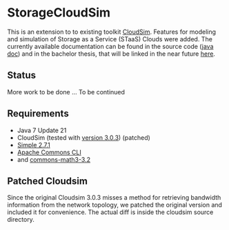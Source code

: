 StorageCloudSim
===============

This is an extension to to existing toolkit [CloudSim](http://code.google.com/p/cloudsim/). Features for modeling and simulation of Storage as a Service (STaaS) Clouds were added. The currently available documentation can be found in the source code ([java doc](http://downloads.tobiassturm.de/projects/storagecloudsim/doc/index.html)) and in the bachelor thesis, that will be linked in the near future [here](http://tobiassturm.de/projects/StorageCloudSim.html).

Status
------
More work to be done ... To be continued

Requirements
------------
* Java 7 Update 21
* CloudSim (tested with [version 3.0.3](http://code.google.com/p/cloudsim/downloads/list)) (patched)
* [Simple 2.7.1](http://simple.sourceforge.net/download.php)
* [Apache Commons CLI](http://commons.apache.org/proper/commons-cli/index.html)
* and [commons-math3-3.2](http://commons.apache.org/proper/commons-math/download_math.cgi)

Patched Cloudsim
----------------
Since the original Cloudsim 3.0.3 misses a method for retrieving bandwidth information from the network topology, we patched the original version and included it for convenience. The actual diff is inside the cloudsim source directory.
